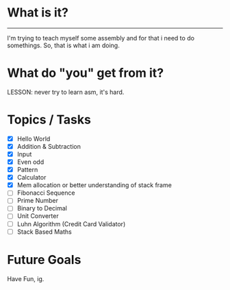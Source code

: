 # What is it?
--------------

I'm trying to teach myself some assembly and for that i need to do somethings. So, that is what i am doing.


# What do "you" get from it?

LESSON: never try to learn asm, it's hard.


# Topics / Tasks

- [x] Hello World
- [x] Addition & Subtraction
- [x] Input
- [x] Even odd
- [x] Pattern
- [x] Calculator
- [x] Mem allocation or better understanding of stack frame
- [ ] Fibonacci Sequence
- [ ] Prime Number
- [ ] Binary to Decimal
- [ ] Unit Converter
- [ ] Luhn Algorithm (Credit Card Validator)
- [ ] Stack Based Maths

# Future Goals

Have Fun, ig.
